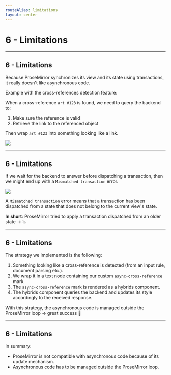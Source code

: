 ```yaml
---
routeAlias: limitations
layout: center
---
```


# 6 - Limitations

---

## 6 - Limitations

Because ProseMirror synchronizes its view and its state using transactions, it really doesn't like asynchronous code.

Example with the cross-references detection feature:

When a cross-reference `art #123` is found, we need to query the backend to:
1. Make sure the reference is valid
2. Retrieve the link to the referenced object

Then wrap `art #123` into something looking like a link.

<img src="/img/cross-reference.png" class="mx-auto"/>

---

## 6 - Limitations

If we wait for the backend to answer before dispatching a transaction, then we might end up with a `Mismatched transaction` error.

<img src="/img/range-error.png" class="mx-auto"/>

A `Mismatched transaction` error means that a transaction has been dispatched from a state that does not belong to the current view's state.

**In short**: ProseMirror tried to apply a transaction dispatched from an older state -> 💥

---

## 6 - Limitations

The strategy we implemented is the following:
1. Something looking like a cross-reference is detected (from an input rule, document parsing etc.).
2. We wrap it in a text node containing our custom `async-cross-reference` mark.
3. The `async-cross-reference` mark is rendered as a hybrids component.
4. The hybrids component queries the backend and updates its style accordingly to the received response.

With this strategy, the asynchronous code is managed outside the ProseMirror loop -> great success 🎉

---

## 6 - Limitations

In summary:
- ProseMirror is not compatible with asynchronous code because of its update mechanism.
- Asynchronous code has to be managed outside the ProseMirror loop.
